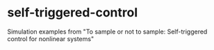# self-triggered-control
Simulation examples from "To sample or not to sample: Self-triggered control for nonlinear systems"
